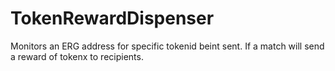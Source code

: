 # TokenRewardDispenser
Monitors an ERG address for specific tokenid beint sent. If a match will send a reward of tokenx to recipients.

